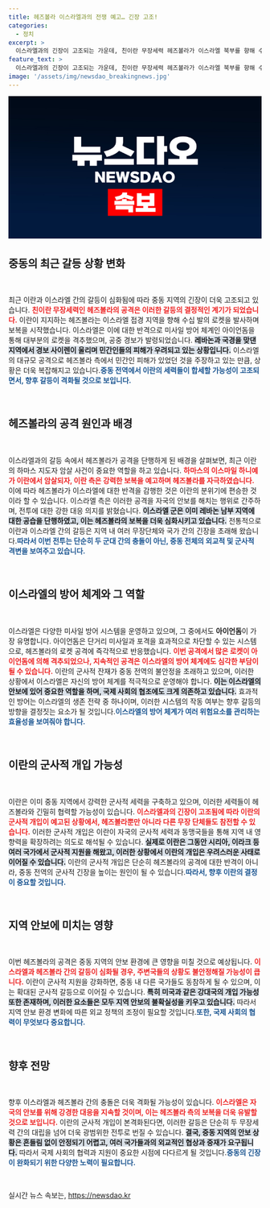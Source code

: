 ```yaml
---
title: 헤즈볼라 이스라엘과의 전쟁 예고… 긴장 고조!
categories:
  - 정치
excerpt: >
  이스라엘과의 긴장이 고조되는 가운데, 친이란 무장세력 헤즈볼라가 이스라엘 북부를 향해 수십 발의 로켓을 발사하며 보복에 나섰습니다. 이란의 지원세력까지 합세할 가능성이 커지는 중동의 불안한 정세, 과연 상황은 어떻게 전개될까요?
feature_text: >
  이스라엘과의 긴장이 고조되는 가운데, 친이란 무장세력 헤즈볼라가 이스라엘 북부를 향해 수십 발의 로켓을 발사하며 보복에 나섰습니다. 이란의 지원세력까지 합세할 가능성이 커지는 중동의 불안한 정세, 과연 상황은 어떻게 전개될까요?
image: '/assets/img/newsdao_breakingnews.jpg'
---
```


<p><img src="/assets/img/newsdao_breakingnews.jpg" alt="flaretime 속보" /></p>

<h2 data-ke-size="size26">중동의 최근 갈등 상황 변화</h2>

<p data-ke-size="size16">&nbsp;</p>

<p>최근 이란과 이스라엘 간의 갈등이 심화됨에 따라 중동 지역의 긴장이 더욱 고조되고 있습니다. <b><span style="color: #ee2323;">친이란 무장세력인 헤즈볼라의 공격은 이러한 갈등의 결정적인 계기가 되었습니다.</span></b> 이란이 지지하는 헤즈볼라는 이스라엘 접경 지역을 향해 수십 발의 로켓을 발사하며 보복을 시작했습니다. 이스라엘은 이에 대한 반격으로 미사일 방어 체계인 아이언돔을 통해 대부분의 로켓을 격추했으며, 공중 경보가 발령되었습니다. <b><span style="background-color: #21538527;">레바논과 국경을 맞댄 지역에서 경보 사이렌이 울리며 민간인들의 피해가 우려되고 있는 상황입니다.</span></b> 이스라엘의 대규모 공격으로 헤즈볼라 측에서 민간인 피해가 있었던 것을 주장하고 있는 만큼, 상황은 더욱 복잡해지고 있습니다.<b><span style="color: #1a5490;">중동 전역에서 이란의 세력들이 합세할 가능성이 고조되면서, 향후 갈등이 격화될 것으로 보입니다.</span></b></p>

<p data-ke-size="size16">&nbsp;</p>

<h2>헤즈볼라의 공격 원인과 배경</h2>

<p data-ke-size="size16">&nbsp;</p>

<p>이스라엘과의 갈등 속에서 헤즈볼라가 공격을 단행하게 된 배경을 살펴보면, 최근 이란의 하마스 지도자 암살 사건이 중요한 역할을 하고 있습니다. <b><span style="color: #ee2323;">하마스의 이스마일 하니예가 이란에서 암살되자, 이란 측은 강력한 보복을 예고하며 헤즈볼라를 자극하였습니다.</span></b> 이에 따라 헤즈볼라가 이스라엘에 대한 반격을 감행한 것은 이란의 분위기에 편승한 것이라 할 수 있습니다. 이스라엘 측은 이러한 공격을 자국의 안보를 해치는 행위로 간주하며, 전투에 대한 강한 대응 의지를 밝혔습니다. <b><span style="background-color: #21538527;">이스라엘 군은 이미 레바논 남부 지역에 대한 공습을 단행하였고, 이는 헤즈볼라의 보복을 더욱 심화시키고 있습니다.</span></b> 전통적으로 이란과 이스라엘 간의 갈등은 지역 내 여러 무장단체와 국가 간의 긴장을 초래해 왔습니다.<b><span style="color: #1a5490;">따라서 이번 전투는 단순히 두 군대 간의 충돌이 아닌, 중동 전체의 외교적 및 군사적 격변을 보여주고 있습니다.</span></b></p>

<p data-ke-size="size16">&nbsp;</p>

<h2>이스라엘의 방어 체계와 그 역할</h2>

<p data-ke-size="size16">&nbsp;</p>

<p>이스라엘은 다양한 미사일 방어 시스템을 운영하고 있으며, 그 중에서도 <b>아이언돔</b>이 가장 유명합니다. 아이언돔은 단거리 미사일과 포격을 효과적으로 차단할 수 있는 시스템으로, 헤즈볼라의 로켓 공격에 즉각적으로 반응했습니다. <b><span style="color: #ee2323;">이번 공격에서 많은 로켓이 아이언돔에 의해 격추되었으나, 지속적인 공격은 이스라엘의 방어 체계에도 심각한 부담이 될 수 있습니다.</span></b> 이란의 군사적 잔재가 중동 전역의 불안정을 초래하고 있으며, 이러한 상황에서 이스라엘은 자신의 방어 체계를 적극적으로 운영해야 합니다. <b><span style="background-color: #21538527;">이는 이스라엘의 안보에 있어 중요한 역할을 하며, 국제 사회의 협조에도 크게 의존하고 있습니다.</span></b> 효과적인 방어는 이스라엘의 생존 전략 중 하나이며, 이러한 시스템의 작동 여부는 향후 갈등의 방향을 결정짓는 요소가 될 것입니다.<b><span style="color: #1a5490;">이스라엘의 방어 체계가 여러 위험요소를 관리하는 효율성을 보여줘야 합니다.</span></b></p>

<p data-ke-size="size16">&nbsp;</p>

<h2>이란의 군사적 개입 가능성</h2>

<p data-ke-size="size16">&nbsp;</p>

<p>이란은 이미 중동 지역에서 강력한 군사적 세력을 구축하고 있으며, 이러한 세력들이 헤즈볼라와 긴밀히 협력할 가능성이 있습니다. <b><span style="color: #ee2323;">이스라엘과의 긴장이 고조됨에 따라 이란의 군사적 개입이 예고된 상황에서, 헤즈볼라뿐만 아니라 다른 무장 단체들도 참전할 수 있습니다.</span></b> 이러한 군사적 개입은 이란이 자국의 군사적 세력과 동맹국들을 통해 지역 내 영향력을 확장하려는 의도로 해석될 수 있습니다. <b><span style="background-color: #21538527;">실제로 이란은 그동안 시리아, 이라크 등 여러 국가에서 군사적 지원을 해왔고, 이러한 상황에서 이란의 개입은 우려스러운 사태로 이어질 수 있습니다.</span></b> 이란의 군사적 개입은 단순히 헤즈볼라의 공격에 대한 반격이 아니라, 중동 전역의 군사적 긴장을 높이는 원인이 될 수 있습니다.<b><span style="color: #1a5490;">따라서, 향후 이란의 결정이 중요할 것입니다.</span></b></p>

<p data-ke-size="size16">&nbsp;</p>

<h2>지역 안보에 미치는 영향</h2>

<p data-ke-size="size16">&nbsp;</p>

<p>이번 헤즈볼라의 공격은 중동 지역의 안보 환경에 큰 영향을 미칠 것으로 예상됩니다. <b><span style="color: #ee2323;">이스라엘과 헤즈볼라 간의 갈등이 심화될 경우, 주변국들의 상황도 불안정해질 가능성이 큽니다.</span></b> 이란이 군사적 지원을 강화하면, 중동 내 다른 국가들도 동참하게 될 수 있으며, 이는 확대된 군사적 갈등으로 이어질 수 있습니다. <b><span style="background-color: #21538527;">특히 미국과 같은 강대국의 개입 가능성 또한 존재하며, 이러한 요소들은 모두 지역 안보의 불확실성을 키우고 있습니다.</span></b> 따라서 지역 안보 환경 변화에 따른 외교 정책의 조정이 필요할 것입니다.<b><span style="color: #1a5490;">또한, 국제 사회의 협력이 무엇보다 중요합니다.</span></b></p>

<p data-ke-size="size16">&nbsp;</p>

<h2>향후 전망</h2>

<p data-ke-size="size16">&nbsp;</p>

<p>향후 이스라엘과 헤즈볼라 간의 충돌은 더욱 격화될 가능성이 있습니다. <b><span style="color: #ee2323;">이스라엘은 자국의 안보를 위해 강경한 대응을 지속할 것이며, 이는 헤즈볼라 측의 보복을 더욱 유발할 것으로 보입니다.</span></b> 이란의 군사적 개입이 본격화된다면, 이러한 갈등은 단순히 두 무장세력 간의 대립을 넘어 더욱 광범위한 전투로 번질 수 있습니다. <b><span style="background-color: #21538527;">결국, 중동 지역의 안보 상황은 흔들림 없이 안정되기 어렵고, 여러 국가들과의 외교적인 협상과 중재가 요구됩니다.</span></b> 따라서 국제 사회의 협력과 지원이 중요한 시점에 다다르게 될 것입니다.<b><span style="color: #1a5490;">중동의 긴장이 완화되기 위한 다양한 노력이 필요합니다.</span></b></p>

<p data-ke-size="size16">&nbsp;</p>
실시간 뉴스 속보는, <a href="https://newsdao.kr" rel="dofollow">https://newsdao.kr</a>


